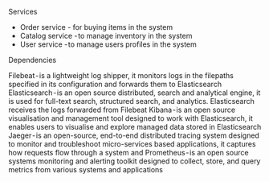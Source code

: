 Services
- Order service - for buying items in the system
- Catalog service - to manage inventory in the system
- User service - to manage users profiles in the system

Dependencies

Filebeat - is a lightweight log shipper, it monitors logs in the filepaths specified in its configuration and forwards them to Elasticsearch
Elasticsearch - is an open source distributed, search and analytical engine, it is used for full-text search, structured search, and analytics. Elasticsearch receives the logs forwarded from Filebeat
Kibana - is an open source visualisation and management tool designed to work with Elasticsearch, it enables users to visualise and explore managed data stored in Elasticsearch
Jaeger - is an open-source, end-to-end distributed tracing system designed to monitor and troubleshoot micro-services based applications, it captures how requests flow through a system and
Prometheus - is an open source systems monitoring and alerting toolkit designed to collect, store, and query metrics from various systems and applications
